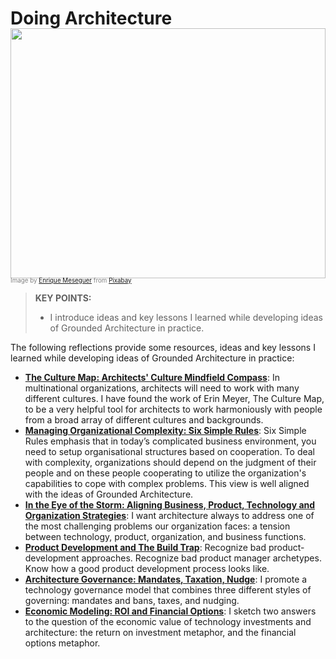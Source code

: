 # Doing Architecture

<img style="margin-top: -20px; width: 100%; height: 400px; object-fit: cover" 
     src="assets/images/arch/steampunk-3006650_1920.jpg">
<div style="font-size: 70%; margin-top: -16px; color: grey; margin-bottom: 12px">
Image by <a href="https://pixabay.com/users/darksouls1-2189876/?utm_source=link-attribution&amp;utm_medium=referral&amp;utm_campaign=image&amp;utm_content=3006650">Enrique Meseguer</a> from <a href="https://pixabay.com/?utm_source=link-attribution&amp;utm_medium=referral&amp;utm_campaign=image&amp;utm_content=3006650">Pixabay</a>
</div>

> **KEY POINTS:**
>
> * I introduce ideas and key lessons I learned while developing ideas of Grounded Architecture in practice.

The following reflections provide some resources, ideas and key lessons I learned while developing ideas of Grounded Architecture in practice:

* **[The Culture Map: Architects' Culture Mindfield Compass](culture-map)**: In multinational organizations, architects will need to work with many different cultures. I have found the work of Erin Meyer, The Culture Map, to be a very helpful tool for architects to work harmoniously with people from a broad array of different cultures and backgrounds.
* **[Managing Organizational Complexity: Six Simple Rules](six-simple-rules)**: Six Simple Rules emphasis that in today’s complicated business environment, you need to setup organisational structures based on cooperation. To deal with complexity, organizations should depend on the judgment of their people and on these people cooperating to utilize the organization's capabilities to cope with complex problems. This view is well aligned with the ideas of Grounded Architecture.
* **[In the Eye of the Storm: Aligning Business, Product, Technology and Organization Strategies](storm)**: I want architecture always to address one of the most challenging problems our organization faces: a tension between technology, product, organization, and business functions.
* **[Product Development and The Build Trap](product-development)**: Recognize bad product-development approaches. Recognize bad product manager archetypes. Know how a good product development process looks like.
* **[Architecture Governance: Mandates, Taxation, Nudge](flexible-governance)**: I promote a technology governance model that combines three different styles of governing: mandates and bans, taxes, and nudging.
* **[Economic Modeling: ROI and Financial Options](economics)**: I sketch two answers to the question of the economic value of technology investments and architecture: the return on investment metaphor, and the financial options metaphor.
